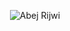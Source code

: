 <p align="center">
<img src="https://media.licdn.com/dms/image/v2/D4E16AQH1Lb0GyCmH1A/profile-displaybackgroundimage-shrink_350_1400/B4EZYPKZgkHgAY-/0/1744011112907?e=1749686400&v=beta&t=Dg9wnLeNIyF5pyuLnhA1D0ots7-yyBd9fIgQPefCw-w" alt="Abej Rijwi " />
</p>
